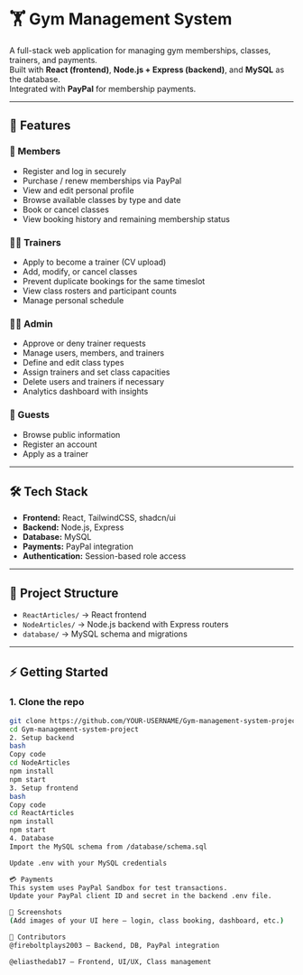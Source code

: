 # 🏋️ Gym Management System

A full-stack web application for managing gym memberships, classes, trainers, and payments.  
Built with **React (frontend)**, **Node.js + Express (backend)**, and **MySQL** as the database.  
Integrated with **PayPal** for membership payments.

---

## 🚀 Features

### 👤 Members
- Register and log in securely  
- Purchase / renew memberships via PayPal  
- View and edit personal profile  
- Browse available classes by type and date  
- Book or cancel classes  
- View booking history and remaining membership status  

### 🧑‍🏫 Trainers
- Apply to become a trainer (CV upload)  
- Add, modify, or cancel classes  
- Prevent duplicate bookings for the same timeslot  
- View class rosters and participant counts  
- Manage personal schedule  

### 👨‍💼 Admin
- Approve or deny trainer requests  
- Manage users, members, and trainers  
- Define and edit class types  
- Assign trainers and set class capacities  
- Delete users and trainers if necessary  
- Analytics dashboard with insights  

### 👥 Guests
- Browse public information  
- Register an account  
- Apply as a trainer  

---

## 🛠️ Tech Stack

- **Frontend:** React, TailwindCSS, shadcn/ui  
- **Backend:** Node.js, Express  
- **Database:** MySQL  
- **Payments:** PayPal integration  
- **Authentication:** Session-based role access  

---

## 📂 Project Structure

- `ReactArticles/` → React frontend  
- `NodeArticles/` → Node.js backend with Express routers  
- `database/` → MySQL schema and migrations  

---

## ⚡ Getting Started

### 1. Clone the repo
```bash
git clone https://github.com/YOUR-USERNAME/Gym-management-system-project.git
cd Gym-management-system-project
2. Setup backend
bash
Copy code
cd NodeArticles
npm install
npm start
3. Setup frontend
bash
Copy code
cd ReactArticles
npm install
npm start
4. Database
Import the MySQL schema from /database/schema.sql

Update .env with your MySQL credentials

💳 Payments
This system uses PayPal Sandbox for test transactions.
Update your PayPal client ID and secret in the backend .env file.

📸 Screenshots
(Add images of your UI here – login, class booking, dashboard, etc.)

👥 Contributors
@fireboltplays2003 – Backend, DB, PayPal integration

@eliasthedab17 – Frontend, UI/UX, Class management

